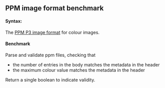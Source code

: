 ## PPM image format benchmark

#### Syntax:

The [PPM P3 image format][ppm-format] for colour images.

#### Benchmark

Parse and validate ppm files, checking that
  * the number of entries in the body matches the metadata in the header
  * the maximum colour value matches the metadata in the header

Return a single boolean to indicate validity.

[ppm-format]: https://en.wikipedia.org/wiki/Netpbm_format
